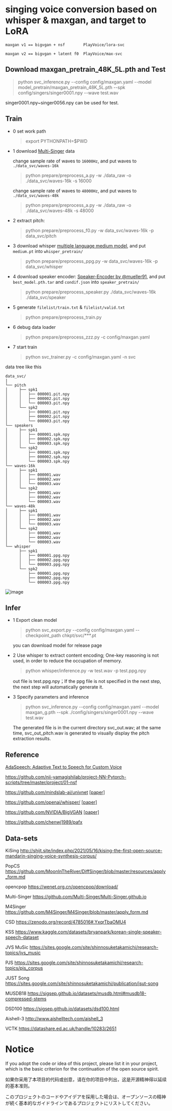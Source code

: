 # singing voice conversion based on whisper & maxgan, and target to LoRA

```per
maxgan v1 == bigvgan + nsf        PlayVoice/lora-svc

maxgan v2 == bigvgan + latent f0  PlayVoice/max-svc
```

## Download maxgan_pretrain_48K_5L.pth and Test

> python svc_inference.py --config config/maxgan.yaml --model model_pretrain/maxgan_pretrain_48K_5L.pth --spk config/singers/singer0001.npy --wave test.wav

singer0001.npy~singer0056.npy can be used for test.

## Train
- 0 set work path

    > export PYTHONPATH=$PWD

- 1 download [Multi-Singer](https://github.com/Multi-Singer/Multi-Singer.github.io) data

    change sample rate of waves to `16000Hz`, and put waves to `./data_svc/waves-16k`

    > python prepare/preprocess_a.py -w ./data_raw -o ./data_svc/waves-16k -s 16000

    change sample rate of waves to `48000Hz`, and put waves to `./data_svc/waves-48k`

    > python prepare/preprocess_a.py -w ./data_raw -o ./data_svc/waves-48k -s 48000

- 2 extract pitch: 

    > python prepare/preprocess_f0.py -w data_svc/waves-16k -p data_svc/pitch

- 3 download whisper [multiple language medium model](https://openaipublic.azureedge.net/main/whisper/models/345ae4da62f9b3d59415adc60127b97c714f32e89e936602e85993674d08dcb1/medium.pt), and put `medium.pt` into `whisper_pretrain/`

    > python prepare/preprocess_ppg.py -w data_svc/waves-16k -p data_svc/whisper

- 4 download speaker encoder: [Speaker-Encoder by @mueller91](https://drive.google.com/drive/folders/15oeBYf6Qn1edONkVLXe82MzdIi3O_9m3), and put `best_model.pth.tar` and `condif.json` into `speaker_pretrain/`

    > python prepare/preprocess_speaker.py ./data_svc/waves-16k ./data_svc/speaker

- 5 generate `filelist/train.txt` & `filelist/valid.txt`

    > python prepare/preprocess_train.py

- 6 debug data loader

    > python prepare/preprocess_zzz.py -c config/maxgan.yaml

- 7 start train

    > python svc_trainer.py -c config/maxgan.yaml -n svc

data tree like this

    data_svc/
    |
    └── pitch
    │     ├── spk1
    │     │   ├── 000001.pit.npy
    │     │   ├── 000002.pit.npy
    │     │   └── 000003.pit.npy
    │     └── spk2
    │         ├── 000001.pit.npy
    │         ├── 000002.pit.npy
    │         └── 000003.pit.npy
    └── speakers
    │     ├── spk1
    │     │   ├── 000001.spk.npy
    │     │   ├── 000002.spk.npy
    │     │   └── 000003.spk.npy
    │     └── spk2
    │         ├── 000001.spk.npy
    │         ├── 000002.spk.npy
    │         └── 000003.spk.npy 
    └── waves-16k
    │     ├── spk1
    │     │   ├── 000001.wav
    │     │   ├── 000002.wav
    │     │   └── 000003.wav
    │     └── spk2
    │         ├── 000001.wav
    │         ├── 000002.wav
    │         └── 000003.wav
    └── waves-48k
    │     ├── spk1
    │     │   ├── 000001.wav
    │     │   ├── 000002.wav
    │     │   └── 000003.wav
    │     └── spk2
    │         ├── 000001.wav
    │         ├── 000002.wav
    │         └── 000003.wav
    └── whisper
          ├── spk1
          │   ├── 000001.ppg.npy
          │   ├── 000002.ppg.npy
          │   └── 000003.ppg.npy
          └── spk2
              ├── 000001.ppg.npy
              ├── 000002.ppg.npy
              └── 000003.ppg.npy
![image](https://user-images.githubusercontent.com/16432329/230908037-127becb9-ed2a-41b5-8ac6-c9791ec2f7c7.png)

## Infer
- 1 Export clean model

    > python svc_export.py --config config/maxgan.yaml --checkpoint_path chkpt/svc/***.pt

    you can download model for release page

- 2 Use whisper to extract content encoding; One-key reasoning is not used, in order to reduce the occupation of memory.

    > python whisper/inference.py -w test.wav -p test.ppg.npy

    out file is test.ppg.npy；If the ppg file is not specified in the next step, the next step will automatically generate it.

- 3 Specify parameters and inference

    > python svc_inference.py --config config/maxgan.yaml --model maxgan_g.pth --spk ./config/singers/singer0001.npy --wave test.wav

    The generated file is in the current directory svc_out.wav; at the same time, svc_out_pitch.wav is generated to visually display the pitch extraction results.

## Reference
[AdaSpeech: Adaptive Text to Speech for Custom Voice](https://arxiv.org/pdf/2103.00993.pdf)

https://github.com/nii-yamagishilab/project-NN-Pytorch-scripts/tree/master/project/01-nsf

https://github.com/mindslab-ai/univnet [[paper]](https://arxiv.org/abs/2106.07889)

https://github.com/openai/whisper/ [[paper]](https://arxiv.org/abs/2212.04356)

https://github.com/NVIDIA/BigVGAN [[paper]](https://arxiv.org/abs/2206.04658)

https://github.com/chenwj1989/pafx

## Data-sets

KiSing        http://shijt.site/index.php/2021/05/16/kising-the-first-open-source-mandarin-singing-voice-synthesis-corpus/

PopCS         https://github.com/MoonInTheRiver/DiffSinger/blob/master/resources/apply_form.md

opencpop      https://wenet.org.cn/opencpop/download/

Multi-Singer  https://github.com/Multi-Singer/Multi-Singer.github.io

M4Singer      https://github.com/M4Singer/M4Singer/blob/master/apply_form.md

CSD           https://zenodo.org/record/4785016#.YxqrTbaOMU4

KSS           https://www.kaggle.com/datasets/bryanpark/korean-single-speaker-speech-dataset

JVS MuSic     https://sites.google.com/site/shinnosuketakamichi/research-topics/jvs_music

PJS           https://sites.google.com/site/shinnosuketakamichi/research-topics/pjs_corpus

JUST Song     https://sites.google.com/site/shinnosuketakamichi/publication/jsut-song

MUSDB18       https://sigsep.github.io/datasets/musdb.html#musdb18-compressed-stems

DSD100        https://sigsep.github.io/datasets/dsd100.html

Aishell-3     http://www.aishelltech.com/aishell_3

VCTK          https://datashare.ed.ac.uk/handle/10283/2651

# Notice
If you adopt the code or idea of this project, please list it in your project, which is the basic criterion for the continuation of the open source spirit.

如果你采用了本项目的代码或创意，请在你的项目中列出，这是开源精神得以延续的基本准则。

このプロジェクトのコードやアイデアを採用した場合は、オープンソースの精神が続く基本的なガイドラインであるプロジェクトにリストしてください。
